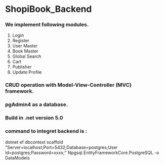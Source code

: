 # ShopiBook_Backend
### We implement following modules.
1. Login
2. Register
3. User Master
4. Book Master
5. Global Search
6. Cart
7. Publisher
8. Update Profile

### CRUD operation with Model-View-Controller (MVC) framework.
### pgAdmin4 as a database.
### Build in .net version 5.0
### command to integret backend is : 
dotnet ef dbcontext scaffold "Server=localhost;Port=5432;Database=postgres;User Id=postgres;Password=xxxx;" Npgsql.EntityFrameworkCore.PostgreSQL -o DataModels

